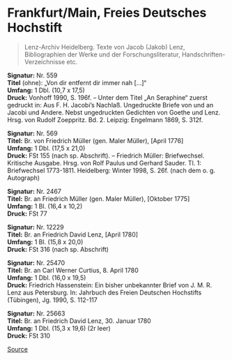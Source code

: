 # Frankfurt/Main, Freies Deutsches Hochstift

> Lenz-Archiv Heidelberg. Texte von Jacob (Jakob) Lenz, Bibliographien der Werke und der Forschungsliteratur, Handschriften-Verzeichnisse etc.

**Signatur:** Nr. 559  
**Titel** (ohne): „Von dir entfernt dir immer nah \[...\]“  
**Umfang:** 1 Dbl. (10,7 x 17,5)  
**Druck:** Vonhoff 1990, S. 196f. – Unter dem Titel „An Seraphine“ zuerst gedruckt in: Aus F. H. Jacobi’s Nachlaß. Ungedruckte Briefe von und an Jacobi und Andere. Nebst ungedruckten Gedichten von Goethe und Lenz. Hrsg. von Rudolf Zoeppritz. Bd. 2. Leipzig: Engelmann 1869, S. 312f.

**Signatur:** Nr. 569  
**Titel:** Br. von Friedrich Müller (gen. Maler Müller), \[April 1776\]  
**Umfang:** 1 Dbl. (17,5 x 21,0)  
**Druck:** FSt 155 (nach sp. Abschrift). – Friedrich Müller: Briefwechsel. Kritische Ausgabe. Hrsg. von Rolf Paulus und Gerhard Sauder. Tl. 1: Briefwechsel 1773-1811. Heidelberg: Winter 1998, S. 26f. (nach dem o. g. Autograph)

**Signatur:** Nr. 2467  
**Titel:** Br. an Friedrich Müller (gen. Maler Müller), \[Oktober 1775\]  
**Umfang:** 1 Bl. (16,4 x 10,2)  
**Druck:** FSt 77

**Signatur:** Nr. 12229  
**Titel:** Br. an Friedrich David Lenz, \[April 1780\]  
**Umfang:** 1 Bl. (15,8 x 20,0)  
**Druck:** FSt 316 (nach sp. Abschrift)

**Signatur:** Nr. 25470  
**Titel:** Br. an Carl Werner Curtius, 8. April 1780  
**Umfang:** 1 Dbl. (16,0 x 19,5)  
**Druck:** Friedrich Hassenstein: Ein bisher unbekannter Brief von J. M. R. Lenz aus Petersburg. In: Jahrbuch des Freien Deutschen Hochstifts (Tübingen), Jg. 1990, S. 112-117

**Signatur:** Nr. 25663  
**Titel:** Br. an Friedrich David Lenz, 30. Januar 1780  
**Umfang:** 1 Dbl. (15,3 x 19,6) (2r leer)  
**Druck:** FSt 310


[Source](https://jacoblenz.de/verzeichnisse/handschriften/frankfurt.html)